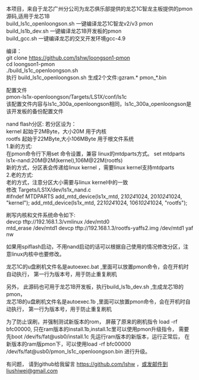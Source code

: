 本项目，来自于龙芯广州分公司为龙芯俱乐部提供的龙芯1C智龙主板提供的pmon源码,适用于龙芯1B  
build_ls1c_openloongson.sh  一键编译龙芯1C智龙v2/v3 pmon  
build_ls1b_dev.sh 一键编译龙芯1B开发板的pmon  
build_gcc.sh 一键编译龙芯的交叉开发环境gcc-4.9  

编译：  
 git clone https://github.com/lshw/loongson1-pmon  
 cd loongson1-pmon  
 ./build_ls1c_openloongson.sh  
 执行 build_ls1c_openloongson.sh 生成2个文件:gzram.* pmon_*.bin  
 
配置文件  
 pmon-ls1x-openloongson/Targets/LS1X/conf/ls1c  
 该配置文件内容与ls1c_300a_openloongson相同，ls1c_300a_openloongson是该开发板的备份配置文件  
  
nand flash分区:
  若分区设为：  
  kernel 起始于2MByte，大小20M  用于内核    
  rootfs 起始于22MByte,大小106MByte  用于根文件系统  
 1.新的方式:  
  在pmon命令行下用set 命令设置，兼容 linux的mtdparts方式。
  set mtdparts ls1x-nand:20M@2M(kernel),106M@22M(rootfs)  
  新的方式，分区表会传递给linux kernel ，需要linux kernel支持mtdparts  
 2.老的方式:  
  老的方式，注意分区大小需要与linux kernel中的一致  
  修改 Targets/LS1X/dev/ls1x_nand.c  
#ifndef MTDPARTS
	add_mtd_device(ls1x_mtd, 2*1024*1024, 20*1024*1024, "kernel");
	add_mtd_device(ls1x_mtd, 22*1024*1024, 106*1024*1024, "rootfs");
  

刷写内核和文件系统命令如下:  
  devcp tftp://192.168.1.3/vmlinux /dev/mtd0  
  mtd_erase /dev/mtd1 
  devcp tftp://192.168.1.3/rootfs-yaffs2.img /dev/mtd1 yaf nw  

  如果用spiflash启动，不用nand启动的话可以根据自己使用的情况修改分区，注意linux内核中也要修改。 

龙芯1C的u盘刷机文件名是autoexec.bat ,里面可以放置pmon命令，会在开机时自动执行， 第一行为版本号，用于防止重复刷机  



另外， 此源码也可用于龙芯1B开发板，执行build_ls1b_dev.sh ,生成龙芯1B的pmon，  
龙芯1B的u盘刷机文件名是autoexec.1b ,里面可以放置pmon命令，会在开机时自动执行， 第一行为版本号，用于防止重复刷机  

为了防止误刷，并强制测试新版本的rom， 屏蔽了原来的刷机指令 load -rf bfc00000, 只在ram版本的install.1b,install.1c里可以使用pmon升级指令， 需要先boot /dev/fs/fat@usb0/install.1c 先运行ram版本的新版本，运行正常后， 在新版本的ram版pmon下，可以使用load -rf bfc00000 /dev/fs/fat@usb0/pmon_ls1c_openloongson.bin 进行升级。      

有问题， 请到github给我留言 https://github.com/lshw  ，或发邮件到liushiwei@gmail.com  
